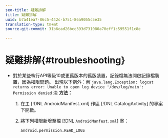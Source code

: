 ```yaml
---
seo-title: 疑難排解
title: 疑難排解
uuid: b7a41ea7-86c5-442c-b751-86a9055c5e35
translation-type: tm+mt
source-git-commit: 31b6cad26bcc393d731080a70eff1c59551f1c8e

---
```



# 疑難排解{#troubleshooting}

* 對於某些執行API等級10或更舊版本的舊版裝置，記錄檔無法開啟記錄檔裝置，因為權限問題。 出現以下例外：解 `java.lang.Exception: logcat returns error: Unable to open log device '/dev/log/main': Permission denied` 決 **方法：**

   1. 在工 [!DNL AndroidManifest.xml] 作區 [!DNL CatalogActivity] 的專案下開啟。

   1. 將下列權限新增至檔 [!DNL `AndroidManfest.xml`] 案：

      ```
      android.permission.READ_LOGS
      ```
